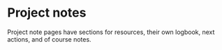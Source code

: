 # Project notes

Project note pages have sections for resources, their own logbook, next actions, and of course notes.

